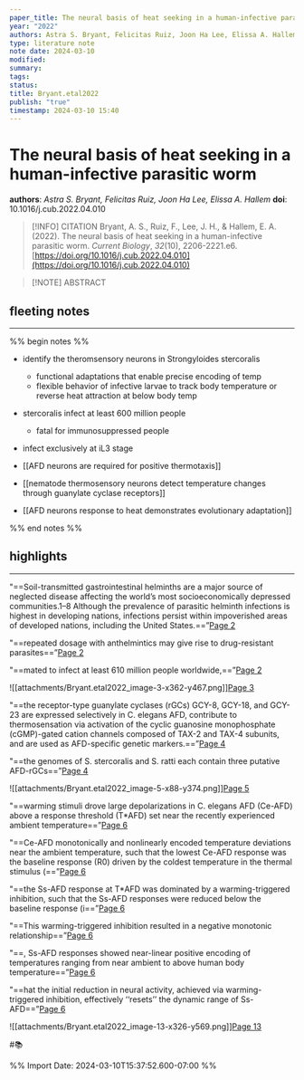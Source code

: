 ```yaml
---
paper_title: The neural basis of heat seeking in a human-infective parasitic worm
year: "2022"
authors: Astra S. Bryant, Felicitas Ruiz, Joon Ha Lee, Elissa A. Hallem
type: literature note
note date: 2024-03-10
modified: 
summary: 
tags: 
status: 
title: Bryant.etal2022
publish: "true"
timestamp: 2024-03-10 15:40
---
```

# The neural basis of heat seeking in a human-infective parasitic worm
**authors**: *Astra S. Bryant, Felicitas Ruiz, Joon Ha Lee, Elissa A. Hallem*
**doi**: 10.1016/j.cub.2022.04.010

> [!INFO] CITATION
> Bryant, A. S., Ruiz, F., Lee, J. H., & Hallem, E. A. (2022). The neural basis of heat seeking in a human-infective parasitic worm. _Current Biology_, _32_(10), 2206-2221.e6. [https://doi.org/10.1016/j.cub.2022.04.010](https://doi.org/10.1016/j.cub.2022.04.010)

> [!NOTE] ABSTRACT
> 
> 

## fleeting notes
---
%% begin notes %% 
- identify the theromsensory neurons in Strongyloides stercoralis
	- functional adaptations that enable precise encoding of temp
	- flexible behavior of infective larvae to track body temperature or reverse heat attraction at below body temp

- stercoralis infect at least 600 million people
	- fatal for immunosuppressed people
- infect exclusively at iL3 stage

- [[AFD neurons are required for positive thermotaxis]]

- [[nematode thermosensory neurons detect temperature changes through guanylate cyclase receptors]]

- [[AFD neurons response to heat demonstrates evolutionary adaptation]]

%% end notes %% 
## highlights
---
"==Soil-transmitted gastrointestinal helminths are a major source of neglected disease affecting the world’s most socioeconomically depressed communities.1–8 Although the prevalence of parasitic helminth infections is highest in developing nations, infections persist within impoverished areas of developed nations, including the United States.==”[Page 2](zotero://open-pdf/library/items/R7H46NI5?page=2&annotation=2WIEAHML) 

 
"==repeated dosage with anthelmintics may give rise to drug-resistant parasites==”[Page 2](zotero://open-pdf/library/items/R7H46NI5?page=2&annotation=IMH99XIS) 

 
"==mated to infect at least 610 million people worldwide,==”[Page 2](zotero://open-pdf/library/items/R7H46NI5?page=2&annotation=C9ECVF63) 

 
![[attachments/Bryant.etal2022_image-3-x362-y467.png]][Page 3](zotero://open-pdf/library/items/R7H46NI5?page=3&annotation=NCFP422I) 

 
"==the receptor-type guanylate cyclases (rGCs) GCY-8, GCY-18, and GCY-23 are expressed selectively in C. elegans AFD, contribute to thermosensation via activation of the cyclic guanosine monophosphate (cGMP)-gated cation channels composed of TAX-2 and TAX-4 subunits, and are used as AFD-specific genetic markers.==”[Page 4](zotero://open-pdf/library/items/R7H46NI5?page=4&annotation=T5LGSB3K) 

 
"==the genomes of S. stercoralis and S. ratti each contain three putative AFD-rGCs==”[Page 4](zotero://open-pdf/library/items/R7H46NI5?page=4&annotation=RXTQEHBG) 

 
![[attachments/Bryant.etal2022_image-5-x88-y374.png]][Page 5](zotero://open-pdf/library/items/R7H46NI5?page=5&annotation=4PBJ9G6H) 

 
"==warming stimuli drove large depolarizations in C. elegans AFD (Ce-AFD) above a response threshold (T*AFD) set near the recently experienced ambient temperature==”[Page 6](zotero://open-pdf/library/items/R7H46NI5?page=6&annotation=FMG62H8S) 

 
"==Ce-AFD monotonically and nonlinearly encoded temperature deviations near the ambient temperature, such that the lowest Ce-AFD response was the baseline response (R0) driven by the coldest temperature in the thermal stimulus (==”[Page 6](zotero://open-pdf/library/items/R7H46NI5?page=6&annotation=D3LEEP8V) 

 
"==the Ss-AFD response at T*AFD was dominated by a warming-triggered inhibition, such that the Ss-AFD responses were reduced below the baseline response (i==”[Page 6](zotero://open-pdf/library/items/R7H46NI5?page=6&annotation=CNA98URF) 

 
"==This warming-triggered inhibition resulted in a negative monotonic relationship==”[Page 6](zotero://open-pdf/library/items/R7H46NI5?page=6&annotation=IYNSV3DT) 

 
"==, Ss-AFD responses showed near-linear positive encoding of temperatures ranging from near ambient to above human body temperature==”[Page 6](zotero://open-pdf/library/items/R7H46NI5?page=6&annotation=D6JDAA3M) 

 
"==hat the initial reduction in neural activity, achieved via warming-triggered inhibition, effectively ‘‘resets’’ the dynamic range of Ss-AFD==”[Page 6](zotero://open-pdf/library/items/R7H46NI5?page=6&annotation=SJXEK8PI) 

 
![[attachments/Bryant.etal2022_image-13-x326-y569.png]][Page 13](zotero://open-pdf/library/items/R7H46NI5?page=13&annotation=U6DMESYI) 


#📚 

%% Import Date: 2024-03-10T15:37:52.600-07:00 %%

